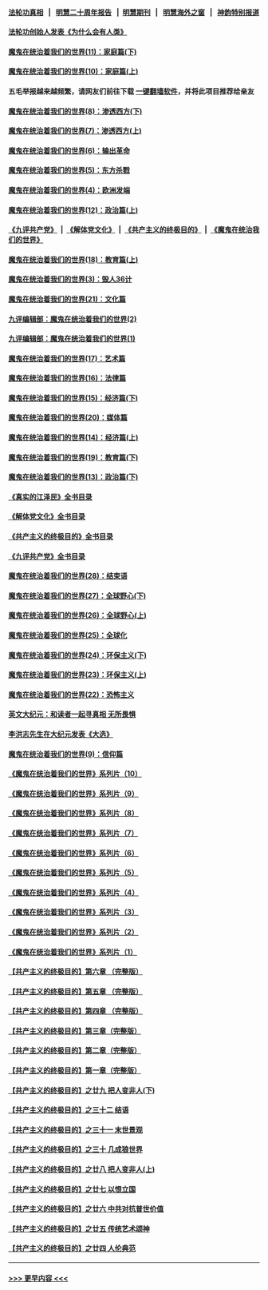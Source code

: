 #### [法轮功真相](https://github.com/gfw-breaker/truth/blob/master/README.md?t=0) &nbsp;&nbsp;|&nbsp;&nbsp; [明慧二十周年报告](https://github.com/gfw-breaker/mh-reports/blob/master/README.md?t=0) &nbsp;&nbsp;|&nbsp;&nbsp;[明慧期刊](https://github.com/gfw-breaker/mh-qikan) &nbsp;&nbsp;|&nbsp;&nbsp; [明慧海外之窗](https://github.com/gfw-breaker/mh-news/blob/master/README.md?t=0) &nbsp;&nbsp;|&nbsp;&nbsp; [神韵特别报道](https://github.com/gfw-breaker/mh-news/blob/master/shenyun.md?t=0)
#### [法轮功创始人发表《为什么会有人类》](../pages/nsc422/n13912117.md?t=03100043) 
#### [魔鬼在统治着我们的世界(11)：家庭篇(下)](../pages/nsc422/n10440961.md?t=03100043) 
#### [魔鬼在统治着我们的世界(10)：家庭篇(上)](../pages/nsc422/n10435448.md?t=03100043) 
#### 五毛举报越来越频繁，请网友们前往下载 [一键翻墙软件](https://github.com/gfw-breaker/ssr-accounts)，并将此项目推荐给亲友
#### [魔鬼在统治着我们的世界(8)：渗透西方(下)](../pages/nsc422/n10429603.md?t=03100043) 
#### [魔鬼在统治着我们的世界(7)：渗透西方(上)](../pages/nsc422/n10426013.md?t=03100043) 
#### [魔鬼在统治着我们的世界(6)：输出革命](../pages/nsc422/n10421536.md?t=03100043) 
#### [魔鬼在统治着我们的世界(5)：东方杀戮](../pages/nsc422/n10417707.md?t=03100043) 
#### [魔鬼在统治着我们的世界(4)：欧洲发端](../pages/nsc422/n10414890.md?t=03100043) 
#### [魔鬼在统治着我们的世界(12)：政治篇(上)](../pages/nsc422/n10444576.md?t=03100043) 
#### [《九评共产党》](https://github.com/begood0513/9ping.md/blob/master/README.md) &nbsp;|&nbsp; [《解体党文化》](../../../../jtdwh.md/blob/master/README.md)  &nbsp;|&nbsp; [《共产主义的终极目的》](../../../../gczydzjmd.md/blob/master/README.md) &nbsp;|&nbsp; [《魔鬼在统治我们的世界》](../../../../mgztzwmdsj.md/blob/master/README.md) 
#### [魔鬼在统治着我们的世界(18)：教育篇(上)](../pages/nsc422/n10526970.md?t=03100043) 
#### [魔鬼在统治着我们的世界(3)：毁人36计](../pages/nsc422/n10411583.md?t=03100043) 
#### [魔鬼在统治着我们的世界(21)：文化篇](../pages/nsc422/n10597706.md?t=03100043) 
#### [九评编辑部：魔鬼在统治着我们的世界(2)](../pages/nsc422/n10410036.md?t=03100043) 
#### [九评编辑部：魔鬼在统治着我们的世界(1)](../pages/nsc422/n10406825.md?t=03100043) 
#### [魔鬼在统治着我们的世界(17)：艺术篇](../pages/nsc422/n10499093.md?t=03100043) 
#### [魔鬼在统治着我们的世界(16)：法律篇](../pages/nsc422/n10485969.md?t=03100043) 
#### [魔鬼在统治着我们的世界(15)：经济篇(下)](../pages/nsc422/n10469975.md?t=03100043) 
#### [魔鬼在统治着我们的世界(20)：媒体篇](../pages/nsc422/n10586579.md?t=03100043) 
#### [魔鬼在统治着我们的世界(14)：经济篇(上)](../pages/nsc422/n10457370.md?t=03100043) 
#### [魔鬼在统治着我们的世界(19)：教育篇(下)](../pages/nsc422/n10564808.md?t=03100043) 
#### [魔鬼在统治着我们的世界(13)：政治篇(下)](../pages/nsc422/n10448270.md?t=03100043) 
#### [《真实的江泽民》全书目录](../pages/nsc422/n13721399.md?t=03100043) 
#### [《解体党文化》全书目录](../pages/nsc422/n13721157.md?t=03100043) 
#### [《共产主义的终极目的》全书目录](../pages/nsc422/n13721048.md?t=03100043) 
#### [《九评共产党》全书目录](../pages/nsc422/n13708085.md?t=03100043) 
#### [魔鬼在统治着我们的世界(28)：结束语](../pages/nsc422/n10936246.md?t=03100043) 
#### [魔鬼在统治着我们的世界(27)：全球野心(下)](../pages/nsc422/n10928319.md?t=03100043) 
#### [魔鬼在统治着我们的世界(26)：全球野心(上)](../pages/nsc422/n10900318.md?t=03100043) 
#### [魔鬼在统治着我们的世界(25)：全球化](../pages/nsc422/n10788205.md?t=03100043) 
#### [魔鬼在统治着我们的世界(24)：环保主义(下)](../pages/nsc422/n10695307.md?t=03100043) 
#### [魔鬼在统治着我们的世界(23)：环保主义(上)](../pages/nsc422/n10688613.md?t=03100043) 
#### [魔鬼在统治着我们的世界(22)：恐怖主义](../pages/nsc422/n10614727.md?t=03100043) 
#### [英文大纪元：和读者一起寻真相 无所畏惧](../pages/nsc422/n12542027.md?t=03100043) 
#### [李洪志先生在大纪元发表《大选》](../pages/nsc422/n12534746.md?t=03100043) 
#### [魔鬼在统治着我们的世界(9)：信仰篇](../pages/nsc422/n10432159.md?t=03100043) 
#### [《魔鬼在统治着我们的世界》系列片（10）](../pages/nsc422/n12292670.md?t=03100043) 
#### [《魔鬼在统治着我们的世界》系列片（9）](../pages/nsc422/n12290859.md?t=03100043) 
#### [《魔鬼在统治着我们的世界》系列片（8）](../pages/nsc422/n12287445.md?t=03100043) 
#### [《魔鬼在统治着我们的世界》系列片（7）](../pages/nsc422/n12283425.md?t=03100043) 
#### [《魔鬼在统治着我们的世界》系列片（6）](../pages/nsc422/n12282314.md?t=03100043) 
#### [《魔鬼在统治着我们的世界》系列片（5）](../pages/nsc422/n12281419.md?t=03100043) 
#### [《魔鬼在统治着我们的世界》系列片（4）](../pages/nsc422/n12274024.md?t=03100043) 
#### [《魔鬼在统治着我们的世界》系列片（3）](../pages/nsc422/n12271322.md?t=03100043) 
#### [《魔鬼在统治着我们的世界》系列片（2）](../pages/nsc422/n12269049.md?t=03100043) 
#### [《魔鬼在统治着我们的世界》系列片（1）](../pages/nsc422/n12267575.md?t=03100043) 
#### [【共产主义的终极目的】第六章 （完整版）](../pages/nsc422/n11428913.md?t=03100043) 
#### [【共产主义的终极目的】第五章 （完整版）](../pages/nsc422/n11428912.md?t=03100043) 
#### [【共产主义的终极目的】第四章 （完整版）](../pages/nsc422/n11428907.md?t=03100043) 
#### [【共产主义的终极目的】第三章（完整版）](../pages/nsc422/n11428848.md?t=03100043) 
#### [【共产主义的终极目的】第二章（完整版）](../pages/nsc422/n11428831.md?t=03100043) 
#### [【共产主义的终极目的】第一章（完整版）](../pages/nsc422/n11417651.md?t=03100043) 
#### [【共产主义的终极目的】之廿九 把人变非人(下)](../pages/nsc422/n11344140.md?t=03100043) 
#### [【共产主义的终极目的】之三十二 结语](../pages/nsc422/n11360535.md?t=03100043) 
#### [【共产主义的终极目的】之三十一 末世景观](../pages/nsc422/n11351129.md?t=03100043) 
#### [【共产主义的终极目的】之三十 几成狼世界](../pages/nsc422/n11348280.md?t=03100043) 
#### [【共产主义的终极目的】之廿八 把人变非人(上)](../pages/nsc422/n11340492.md?t=03100043) 
#### [【共产主义的终极目的】之廿七 以恨立国](../pages/nsc422/n11336944.md?t=03100043) 
#### [【共产主义的终极目的】之廿六 中共对抗普世价值](../pages/nsc422/n11324785.md?t=03100043) 
#### [【共产主义的终极目的】之廿五 传统艺术颂神](../pages/nsc422/n11296396.md?t=03100043) 
#### [【共产主义的终极目的】之廿四 人伦典范](../pages/nsc422/n11296397.md?t=03100043) 

----
#### [ >>> 更早内容 <<< ](../indexes/nsc422-earlier.md)
